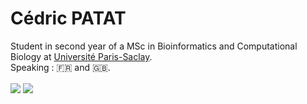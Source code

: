 # Cédric PATAT

Student in second year of a MSc in Bioinformatics and Computational Biology at [Université Paris-Saclay](https://www.universite-paris-saclay.fr/en). <br>
Speaking : 🇫🇷 and 🇬🇧.

<img align="center" src="https://github-profile-summary-cards.vercel.app/api/cards/profile-details?username=CedricPatat&theme=solarized_dark" style="max-width: 100%;">
<!-- <img align="center" src="https://github-readme-stats.vercel.app/api?username=CedricPatat&theme=dark&show_icons=true&count_private=true&hide_border=true" /> -->
<img align="center" src="https://github-readme-stats.vercel.app/api/top-langs/?username=CedricPatat&theme=dark&show_icons=true&count_private=true&hide_border=true&langs_count=5&hide=html" />

